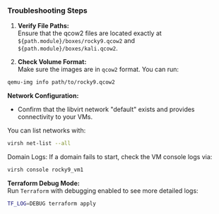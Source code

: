 ### Troubleshooting Steps

1. **Verify File Paths:**  
    Ensure that the qcow2 files are located exactly at `${path.module}/boxes/rocky9.qcow2` and `${path.module}/boxes/kali.qcow2`.
    
2. **Check Volume Format:**  
    Make sure the images are in `qcow2` format. You can run:

```bash
qemu-img info path/to/rocky9.qcow2
```

**Network Configuration:**  
- Confirm that the libvirt network "default" exists and provides connectivity to your VMs.  

You can list networks with:

```bash
virsh net-list --all
```



Domain Logs:
If a domain fails to start, check the VM console logs via:

```bash
virsh console rocky9_vm1
```


**Terraform Debug Mode:**  
Run `Terraform` with debugging enabled to see more detailed logs:

```bash
TF_LOG=DEBUG terraform apply
```

